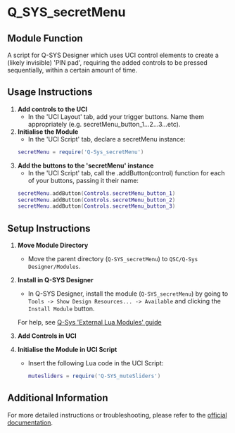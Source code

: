 
# Q_SYS_secretMenu

## Module Function
A script for Q-SYS Designer which uses UCI control elements to create a (likely invisible) 'PIN pad', requiring the added controls to be pressed sequentially, within a certain amount of time.

## Usage Instructions
1. **Add controls to the UCI**
   - In the 'UCI Layout' tab, add your trigger buttons. Name them appropriately (e.g. secretMenu_button_1...2...3...etc).
2. **Initialise the Module**
   - In the 'UCI Script' tab, declare a secretMenu instance:
   ```lua 
   secretMenu = require('Q-Sys_secretMenu')
   ```
3. **Add the buttons to the 'secretMenu' instance**
   - In the 'UCI Script' tab, call the .addButton(control) function for each of your buttons, passing it their name:
   ```lua
   secretMenu.addButton(Controls.secretMenu_button_1)
   secretMenu.addButton(Controls.secretMenu_button_2)
   secretMenu.addButton(Controls.secretMenu_button_3)
   ```
   
## Setup Instructions

1. **Move Module Directory**
   - Move the parent directory (`Q-SYS_secretMenu`) to `QSC/Q-Sys Designer/Modules`.

2. **Install in Q-SYS Designer**
   - In Q-SYS Designer, install the module (`Q-SYS_secretMenu`) by going to `Tools -> Show Design Resources... -> Available` and clicking the `Install Module` button.

   For help, see [Q-Sys 'External Lua Modules' guide](https://q-syshelp.qsc.com/q-sys_9.7/Content/Control_Scripting/External_Lua_Modules.htm)

5. **Add Controls in UCI**

6. **Initialise the Module in UCI Script**
   - Insert the following Lua code in the UCI Script:
     ```lua
     mutesliders = require('Q-SYS_muteSliders')
     ```

## Additional Information
For more detailed instructions or troubleshooting, please refer to the [official documentation](https://q-syshelp.qsc.com/).
